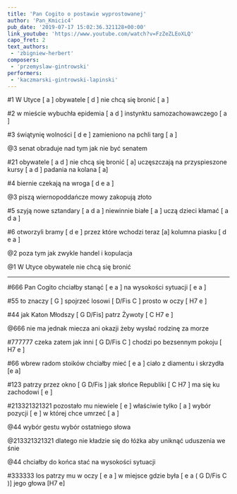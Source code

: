 ```yaml
---
title: 'Pan Cogito o postawie wyprostowanej'
author: 'Pan_Kmicic4'
pub_date: '2019-07-17 15:02:36.321128+00:00'
link_youtube: 'https://www.youtube.com/watch?v=FzZeZLEoXLQ'
capo_fret: 2
text_authors:
 - 'zbigniew-herbert'
composers:
 - 'przemyslaw-gintrowski'
performers:
 - 'kaczmarski-gintrowski-lapinski'
---
```


#1
W Utyce [ a ]
obywatele [ d ]
nie chcą się bronić [ a ]

#2
w mieście wybuchła epidemia [ a d ]
instynktu samozachowawczego [ a ]

#3
świątynię wolności [ d e ]
zamieniono na pchli targ [ a ]

@3
senat obraduje nad tym
jak nie być senatem

#21
obywatele [ a d ]
nie chcą się bronić [ a]
uczęszczają na przyspieszone kursy [ a d ]
padania na kolana [ a]

#4
biernie czekają na wroga [ d e a ]

@3
piszą wiernopoddańcze mowy
zakopują złoto

#5
szyją nowe sztandary [ a d a ]
niewinnie białe [ a ]
uczą dzieci kłamać [ a d a ]

#6 
otworzyli bramy [ d e ]
przez które wchodzi teraz [a]
kolumna piasku [ d e a ]

@2
poza tym jak zwykle
handel i kopulacja 

@1
W Utyce 
obywatele 
nie chcą się bronić 

***

#666
Pan Cogito chciałby stanąć [ e a ]
na wysokości sytuacji [ e a ]

#55
to znaczy [ G ]
spojrzeć losowi [ D/Fis C ]
prosto w oczy [ H7 e ]

#44
jak Katon Młodszy [ G D/Fis]
patrz Żywoty [ C H7 e ]

@666
nie ma jednak miecza ani okazji
żeby wysłać rodzinę za morze

#777777
czeka zatem jak inni [ G D/Fis C ]
chodzi po bezsennym pokoju [ H7 e ]

#66
wbrew radom stoików chciałby mieć [ e a ]
ciało z diamentu i skrzydła [e a]

#123
patrzy przez okno [ G D/Fis ]
jak słońce Republiki [ C H7 ]
ma się ku zachodowi [ e ]

#213321321321
pozostało mu niewiele [ e ]
właściwie tylko [ a ]
wybór pozycji [ e ]
w której chce umrzeć [ a ]

@44
wybór gestu
wybór ostatniego słowa

@213321321321
dlatego nie kładzie się 
do łóżka 
aby uniknąć
uduszenia we śnie

@44
chciałby do końca
stać na wysokości sytuacji

#333333
los patrzy mu w oczy [ e a ]
w miejsce gdzie była [ e a ( G D/Fis C  )]
jego głowa [H7 e]